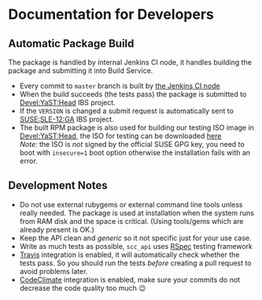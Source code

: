 Documentation for Developers
============================

Automatic Package Build
-----------------------

The package is handled by internal Jenkins CI node, it handles building the
package and submitting it into Build Service.


- Every commit to `master` branch is built by [the Jenkins CI
  node](http://river.suse.de/view/YaST/job/rubygem-scc_api-master/)
- When the build succeeds (the tests pass) the package is submitted to
  [Devel:YaST:Head](https://build.suse.de/package/show/Devel:YaST:Head/rubygem-scc_api)
  IBS project.
- If the `VERSION` is changed a submit request is automatically sent to
  [SUSE:SLE-12:GA](https://build.suse.de/project/show/SUSE:SLE-12:GA) IBS
  project.
- The built RPM package is also used for building our testing ISO image in
  [Devel:YaST:Head](https://build.suse.de/package/show/Devel:YaST:Head/minidvd-x86_64),
  the ISO for testing can be downloaded
  [here](http://download.suse.de/ibs/Devel:/YaST:/Head/images/iso/)
  <br>*Note:* the ISO is *not* signed by the official SUSE GPG key, you need to boot with
  `insecure=1` boot option otherwise the installation fails with an error.


Development Notes
-----------------

- Do not use external rubygems or external command line tools unless really
  needed. The package is used at installation when the system runs from RAM
  disk and the space is critical. (Using tools/gems which are already present
  is OK.)
- Keep the API clean and *generic* so it not specific just for your use case.
- Write as much tests as possible, `scc_api` uses [RSpec](https://relishapp.com/rspec/)
  testing framework
- [Travis](https://travis-ci.org/yast/rubygem-scc_api) integration is enabled, it will
  automatically check whether the tests pass. So you should run the tests *before*
  creating a pull request to avoid problems later.
- [CodeClimate](https://codeclimate.com/github/yast/rubygem-scc_api)
  integration is enabled, make sure your commits do not decrease the code
  quality too much :wink:
